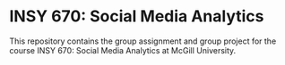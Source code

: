 # INSY 670: Social Media Analytics

This repository contains the group assignment and group project for the course INSY 670: Social Media Analytics at McGill University.
